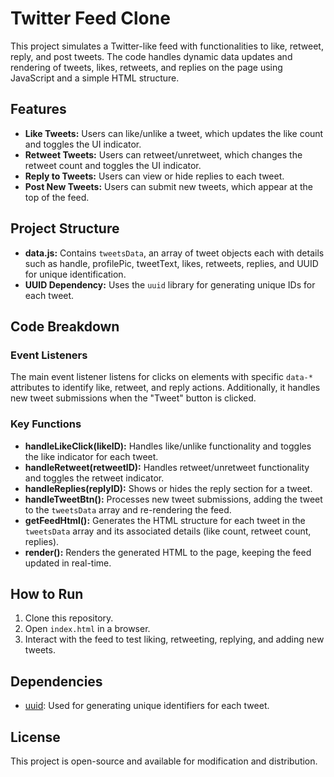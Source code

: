 # Twitter Feed Clone

This project simulates a Twitter-like feed with functionalities to like, retweet, reply, and post tweets. The code handles dynamic data updates and rendering of tweets, likes, retweets, and replies on the page using JavaScript and a simple HTML structure.

## Features

- **Like Tweets:** Users can like/unlike a tweet, which updates the like count and toggles the UI indicator.
- **Retweet Tweets:** Users can retweet/unretweet, which changes the retweet count and toggles the UI indicator.
- **Reply to Tweets:** Users can view or hide replies to each tweet.
- **Post New Tweets:** Users can submit new tweets, which appear at the top of the feed.

## Project Structure

- **data.js:** Contains `tweetsData`, an array of tweet objects each with details such as handle, profilePic, tweetText, likes, retweets, replies, and UUID for unique identification.
- **UUID Dependency:** Uses the `uuid` library for generating unique IDs for each tweet.

## Code Breakdown

### Event Listeners

The main event listener listens for clicks on elements with specific `data-*` attributes to identify like, retweet, and reply actions. Additionally, it handles new tweet submissions when the "Tweet" button is clicked.

### Key Functions

- **handleLikeClick(likeID):** Handles like/unlike functionality and toggles the like indicator for each tweet.
- **handleRetweet(retweetID):** Handles retweet/unretweet functionality and toggles the retweet indicator.
- **handleReplies(replyID):** Shows or hides the reply section for a tweet.
- **handleTweetBtn():** Processes new tweet submissions, adding the tweet to the `tweetsData` array and re-rendering the feed.
- **getFeedHtml():** Generates the HTML structure for each tweet in the `tweetsData` array and its associated details (like count, retweet count, replies).
- **render():** Renders the generated HTML to the page, keeping the feed updated in real-time.

## How to Run

1. Clone this repository.
2. Open `index.html` in a browser.
3. Interact with the feed to test liking, retweeting, replying, and adding new tweets.

## Dependencies

- [uuid](https://jspm.dev/uuid): Used for generating unique identifiers for each tweet.

## License

This project is open-source and available for modification and distribution.
